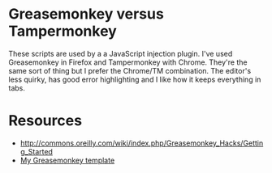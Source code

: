 # Greasemonkey versus Tampermonkey

These scripts are used by a a JavaScript injection plugin. I've used
Greasemonkey in Firefox and Tampermonkey with Chrome. They're the same sort of
thing but I prefer the Chrome/TM combination. The editor's less quirky, has good
error highlighting and I like how it keeps everything in tabs.

# Resources
- http://commons.oreilly.com/wiki/index.php/Greasemonkey_Hacks/Getting_Started
- [My Greasemonkey template](https://github.com/deanturpin/templates/blob/master/greasemonkey-popup.user.js)
